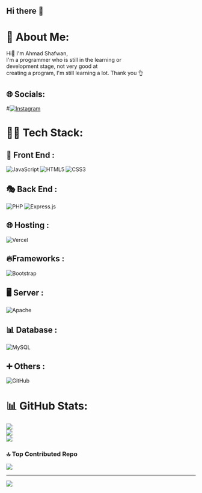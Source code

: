 ## Hi there 👋

# 💫 About Me:
Hi👋 I'm Ahmad Shafwan, <br>I'm a programmer who is still in the learning or <br>development stage, not very good at <br>creating a program, I'm still learning a lot. Thank you 👌

## 🌐 Socials:
#[![Instagram](https://img.shields.io/badge/Instagram-%23E4405F.svg?logo=Instagram&logoColor=white)](https://instagram.com/ahmdshfwnn) 


# 👨‍💻 Tech Stack:

## 🚀 Front End  :
![JavaScript](https://img.shields.io/badge/javascript-%23323330.svg?style=for-the-badge&logo=javascript&logoColor=%23F7DF1E) ![HTML5](https://img.shields.io/badge/html5-%23E34F26.svg?style=for-the-badge&logo=html5&logoColor=white)  ![CSS3](https://img.shields.io/badge/css3-%231572B6.svg?style=for-the-badge&logo=css3&logoColor=white)

## 🎭 Back End  :
![PHP](https://img.shields.io/badge/php-%23777BB4.svg?style=for-the-badge&logo=php&logoColor=white) ![Express.js](https://img.shields.io/badge/express.js-%23404d59.svg?style=for-the-badge&logo=express&logoColor=%2361DAFB)

## 🌐 Hosting   :
![Vercel](https://img.shields.io/badge/vercel-%23000000.svg?style=for-the-badge&logo=vercel&logoColor=white)  

## 🔥Frameworks :
![Bootstrap](https://img.shields.io/badge/bootstrap-%238511FA.svg?style=for-the-badge&logo=bootstrap&logoColor=white) 

## 🖥️ Server    :
![Apache](https://img.shields.io/badge/apache-%23D42029.svg?style=for-the-badge&logo=apache&logoColor=white)

## 📊 Database  :
![MySQL](https://img.shields.io/badge/mysql-4479A1.svg?style=for-the-badge&logo=mysql&logoColor=white) 

## ➕ Others    :
![GitHub](https://img.shields.io/badge/github-%23121011.svg?style=for-the-badge&logo=github&logoColor=white)


# 📊 GitHub Stats:
![](https://github-readme-stats.vercel.app/api?username=Ahmdshfwn&theme=tokyonight&hide_border=false&include_all_commits=false&count_private=false)<br/>
![](https://nirzak-streak-stats.vercel.app/?user=Ahmdshfwn&theme=tokyonight&hide_border=false)<br/>
![](https://github-readme-stats.vercel.app/api/top-langs/?username=Ahmdshfwn&theme=tokyonight&hide_border=false&include_all_commits=false&count_private=false&layout=compact)


### 🔝 Top Contributed Repo
![](https://github-contributor-stats.vercel.app/api?username=Ahmdshfwn&limit=5&theme=codeSTACKr&combine_all_yearly_contributions=true)

---
[![](https://visitcount.itsvg.in/api?id=Ahmdshfwn&icon=4&color=6)](https://visitcount.itsvg.in)

<!-- Proudly created with GPRM ( https://gprm.itsvg.in ) -->
